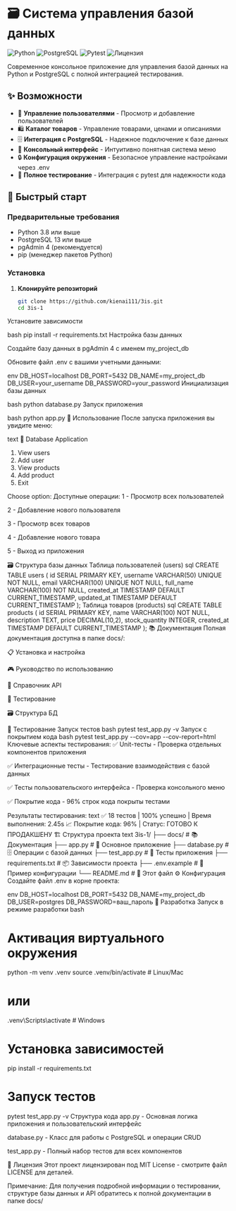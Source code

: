 # 🗃️ Система управления базой данных

![Python](https://img.shields.io/badge/Python-3.8+-blue.svg)
![PostgreSQL](https://img.shields.io/badge/PostgreSQL-13+-blue.svg)
![Pytest](https://img.shields.io/badge/Pytest-7.0+-green.svg)
![Лицензия](https://img.shields.io/badge/Лицензия-MIT-green.svg)

Современное консольное приложение для управления базой данных на Python и PostgreSQL с полной интеграцией тестирования.

## ✨ Возможности

- 👥 **Управление пользователями** - Просмотр и добавление пользователей
- 🛍️ **Каталог товаров** - Управление товарами, ценами и описаниями
- 🗄️ **Интеграция с PostgreSQL** - Надежное подключение к базе данных
- 🎯 **Консольный интерфейс** - Интуитивно понятная система меню
- 🔒 **Конфигурация окружения** - Безопасное управление настройками через .env
- 🧪 **Полное тестирование** - Интеграция с pytest для надежности кода

## 🚀 Быстрый старт

### Предварительные требования

- Python 3.8 или выше
- PostgreSQL 13 или выше
- pgAdmin 4 (рекомендуется)
- pip (менеджер пакетов Python)

### Установка

1. **Клонируйте репозиторий**
   ```bash
   git clone https://github.com/kienai111/3is.git
   cd 3is-1
Установите зависимости

bash
pip install -r requirements.txt
Настройка базы данных

Создайте базу данных в pgAdmin 4 с именем my_project_db

Обновите файл .env с вашими учетными данными:

env
DB_HOST=localhost
DB_PORT=5432
DB_NAME=my_project_db
DB_USER=your_username
DB_PASSWORD=your_password
Инициализация базы данных

bash
python database.py
Запуск приложения

bash
python app.py
📖 Использование
После запуска приложения вы увидите меню:

text
🚀 Database Application

1. View users
2. Add user
3. View products
4. Add product
5. Exit

Choose option:
Доступные операции:
1 - Просмотр всех пользователей

2 - Добавление нового пользователя

3 - Просмотр всех товаров

4 - Добавление нового товара

5 - Выход из приложения

🗃️ Структура базы данных
Таблица пользователей (users)
sql
CREATE TABLE users (
    id SERIAL PRIMARY KEY,
    username VARCHAR(50) UNIQUE NOT NULL,
    email VARCHAR(100) UNIQUE NOT NULL,
    full_name VARCHAR(100) NOT NULL,
    created_at TIMESTAMP DEFAULT CURRENT_TIMESTAMP,
    updated_at TIMESTAMP DEFAULT CURRENT_TIMESTAMP
);
Таблица товаров (products)
sql
CREATE TABLE products (
    id SERIAL PRIMARY KEY,
    name VARCHAR(100) NOT NULL,
    description TEXT,
    price DECIMAL(10,2),
    stock_quantity INTEGER,
    created_at TIMESTAMP DEFAULT CURRENT_TIMESTAMP
);
📚 Документация
Полная документация доступна в папке docs/:

📋 Установка и настройка

🎮 Руководство по использованию

🔧 Справочник API

🧪 Тестирование

🗃️ Структура БД

🧪 Тестирование
Запуск тестов
bash
pytest test_app.py -v
Запуск с покрытием кода
bash
pytest test_app.py --cov=app --cov-report=html
Ключевые аспекты тестирования:
✅ Unit-тесты - Проверка отдельных компонентов приложения

✅ Интеграционные тесты - Тестирование взаимодействия с базой данных

✅ Тесты пользовательского интерфейса - Проверка консольного меню

✅ Покрытие кода - 96% строк кода покрыты тестами

Результаты тестирования:
text
✅ 18 тестов | 100% успешно | Время выполнения: 2.45s
📈 Покрытие кода: 96% | Статус: ГОТОВО К ПРОДАКШЕНУ
🏗️ Структура проекта
text
3is-1/
├── docs/                    # 📚 Документация
├── app.py                   # 🎯 Основное приложение
├── database.py              # 🗄️ Операции с базой данных
├── test_app.py              # 🧪 Тесты приложения
├── requirements.txt         # 📦 Зависимости проекта
├── .env.example            # 🔧 Пример конфигурации
└── README.md               # 📖 Этот файл
⚙️ Конфигурация
Создайте файл .env в корне проекта:

env
DB_HOST=localhost
DB_PORT=5432
DB_NAME=my_project_db
DB_USER=postgres
DB_PASSWORD=ваш_пароль
🤝 Разработка
Запуск в режиме разработки
bash
# Активация виртуального окружения
python -m venv .venv
source .venv/bin/activate  # Linux/Mac
# или
.venv\Scripts\activate     # Windows

# Установка зависимостей
pip install -r requirements.txt

# Запуск тестов
pytest test_app.py -v
Структура кода
app.py - Основная логика приложения и пользовательский интерфейс

database.py - Класс для работы с PostgreSQL и операции CRUD

test_app.py - Полный набор тестов для всех компонентов

📄 Лицензия
Этот проект лицензирован под MIT License - смотрите файл LICENSE для деталей.

Примечание: Для получения подробной информации о тестировании, структуре базы данных и API обратитесь к полной документации в папке docs/
